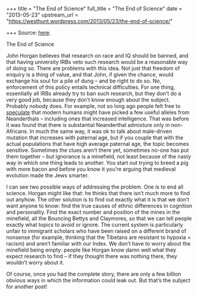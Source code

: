 +++
title = "The End of Science"
full_title = "The End of Science"
date = "2013-05-23"
upstream_url = "https://westhunt.wordpress.com/2013/05/23/the-end-of-science/"

+++
Source: [here](https://westhunt.wordpress.com/2013/05/23/the-end-of-science/).

The End of Science

John Horgan believes that research on race and IQ should be banned, and
that having university IRBs veto such research would be a reasonable way
of doing so. There are problems with this idea. Not just that freedom of
enquiry is a thing of value, and that John, if given the chance, would
exchange his soul for a pile of dung – and be right to do so. No,
enforcement of this policy entails technical difficulties. For one
thing, essentially all IRBs already try to ban such research, but they
don’t do a very good job, because they don’t know enough about the
subject. Probably nobody does. For example, not so long ago people felt
free to
[speculate](http://www.nature.com/nature/journal/v453/n7194/full/453562a.html)
that modern humans might have picked a few useful alleles from
Neanderthals – including ones that increased intelligence. That was
before it was found that there is substantial Neanderthal admixture only
in non-Africans. In much the same way, it was ok to talk about
male-driven mutation that increases with paternal age, but if you couple
that with the actual populations that have high average paternal age,
the topic becomes sensitive. Sometimes the clues aren’t there yet,
sometimes no-one has put them together – but ignorance is a minefield,
not least because of the nasty way in which one thing leads to another.
You start out trying to breed a pig with more bacon and before you know
it you’re arguing that medieval evolution made the Jews smarter.

I can see two possible ways of addressing the problem. One is to end all
science. Horgan might like that: he thinks that there isn’t much more to
find out anyhow. The other solution is to find out exactly what it is
that we don’t want anyone to know: find the true causes of ethnic
differences in cognition and personality. Find the exact number and
position of the mines in the minefield, all the Bouncing Bettys and
Claymores, so that we can tell people exactly what topics to avoid or
ignore. The current system is particularly unfair to immigrant scholars
who have been raised on a different brand of nonsense (for example,
thinking that the Tibetans are resistant to hypoxia = racism) and aren’t
familiar with our Index. We don’t have to worry about the minefield
being empty: people like Horgan know damn well what they expect research
to find – if they thought there was nothing there, they wouldn’t worry
about it.

Of course, once you had the complete story, there are only a few billion
obvious ways in which the information could leak out. But that’s the
subject for another post!

